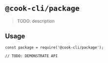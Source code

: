# `@cook-cli/package`

> TODO: description

## Usage

```
const package = require('@cook-cli/package');

// TODO: DEMONSTRATE API
```
